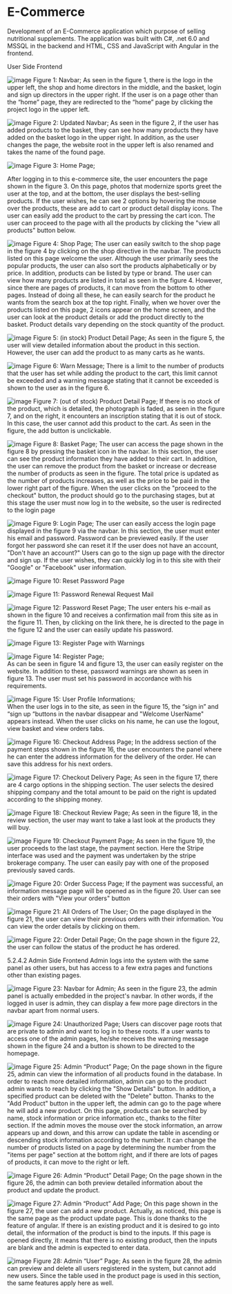 # E-Commerce
Development of an E-Commerce application which purpose of selling nutritional supplements. The application was built with C#, .net 6.0 and MSSQL in the backend and HTML, CSS and JavaScript with Angular in the frontend.

User Side Frontend 

   ![image](https://github.com/Mert-Bulutoglu/E-Commerce/assets/107191110/f24db738-4b81-4516-8551-24f15cca25ed)
Figure 1: Navbar; 
  As seen in the figure 1, there is the logo in the upper left, the shop and home directors in the middle, and the basket, login and sign up directors in the upper right. If the user is on a page other than the “home” page, they are redirected to the “home” page by clicking the project logo in the upper left.
  
  ![image](https://github.com/Mert-Bulutoglu/E-Commerce/assets/107191110/eeaa6a5d-ce8f-4ae6-9df2-a392d10bb82e)
Figure 2: Updated Navbar;
   As seen in the figure 2, if the user has added products to the basket, they can see how many products they have added on the basket logo in the upper right. In addition, as the user changes the page, the website root in the upper left is also renamed and takes the name of the found page.
   
   ![image](https://github.com/Mert-Bulutoglu/E-Commerce/assets/107191110/5639cc5a-bbe4-4fc9-94d7-b96bf12982da)
Figure 3: Home Page;

After logging in to this e-commerce site, the user encounters the page shown in the figure 3. On this page, photos that modernize sports greet the user at the top, and at the bottom, the user displays the best-selling products.
  If the user wishes, he can see 2 options by hovering the mouse over the products, these are add to cart or product detail display icons. The user can easily add the product to the cart by pressing the cart icon. The user can proceed to the page with all the products by clicking the "view all products" button below.

![image](https://github.com/Mert-Bulutoglu/E-Commerce/assets/107191110/5be58b78-5ee6-4566-b3e9-08773e99fb02)
Figure 4: Shop Page;
  The user can easily switch to the shop page in the figure 4 by clicking on the shop directive in the navbar.
   The products listed on this page welcome the user. Although the user primarily sees the popular products, the user can also sort the products alphabetically or by price. In addition, products can be listed by type or brand.
   The user can view how many products are listed in total as seen in the figure 4. However, since there are pages of products, it can move from the bottom to other pages. Instead of doing all these, he can easily search for the product he wants from the search box at the top right. Finally, when we hover over the products listed on this page, 2 icons appear on the home screen, and the user can look at the product details or add the product directly to the basket.
Product details vary depending on the stock quantity of the product.

![image](https://github.com/Mert-Bulutoglu/E-Commerce/assets/107191110/2f475c8f-fced-4788-8cfb-fbae6183b827)
Figure 5: (in stock) Product Detail Page;
As seen in the figure 5, the user will view detailed information about the product in this section. However, the user can add the product to as many carts as he wants.

![image](https://github.com/Mert-Bulutoglu/E-Commerce/assets/107191110/edc9e5a0-5dfc-4f68-a0bf-cb959eac6af1)
Figure 6: Warn Message;
There is a limit to the number of products that the user has set while adding the product to the cart, this limit cannot be exceeded and a warning message stating that it cannot be exceeded is shown to the user as in the figure 6.

![image](https://github.com/Mert-Bulutoglu/E-Commerce/assets/107191110/daef6430-0b22-476e-9399-ae4b9ca299bd)
Figure 7: (out of stock) Product Detail Page; 
  If there is no stock of the product, which is detailed, the photograph is faded, as seen in the figure 7, and on the right, it encounters an inscription stating that it is out of stock. In this case, the user cannot add this product to the cart. As seen in the figure, the add button is unclickable.

![image](https://github.com/Mert-Bulutoglu/E-Commerce/assets/107191110/817b0dc1-19d1-46c1-b177-4920478c6926)
Figure 8: Basket Page;
The user can access the page shown in the figure 8 by pressing the basket icon in the navbar. In this section, the user can see the product information they have added to their cart. In addition, the user can remove the product from the basket or increase or decrease the number of products as seen in the figure. 
   The total price is updated as the number of products increases, as well as the price to be paid in the lower right part of the figure.
   When the user clicks on the "proceed to the checkout" button, the product should go to the purchasing stages, but at this stage the user must now log in to the website, so the user is redirected to the login page
   
![image](https://github.com/Mert-Bulutoglu/E-Commerce/assets/107191110/f200a70b-6b74-40f7-b142-daa21a4d351e)
Figure 9: Login Page;
   The user can easily access the login page displayed in the figure 9 via the navbar. In this section, the user must enter his email and password. Password can be previewed easily. If the user forgot her password she can reset it If the user does not have an account, "Don't have an account?" Users can go to the sign up page with the director and sign up. If the user wishes, they can quickly log in to this site with their "Google" or "Facebook" user information.
   
 ![image](https://github.com/Mert-Bulutoglu/E-Commerce/assets/107191110/ee928cdb-42a8-4ecf-a0f6-46e4c7a48946)
Figure 10: Reset Password Page

![image](https://github.com/Mert-Bulutoglu/E-Commerce/assets/107191110/2948b5be-4221-4f68-a058-e5121da749d6)
Figure 11: Password Renewal Request Mail
 
 ![image](https://github.com/Mert-Bulutoglu/E-Commerce/assets/107191110/5e210842-b3e5-4117-97d6-880f47623b8e)
Figure 12: Password Reset Page;
The user enters his e-mail as shown in the figure 10 and receives a confirmation mail from this site as in the figure 11. Then, by clicking on the link there, he is directed to the page in the figure 12 and the user can easily update his password.
 
 ![image](https://github.com/Mert-Bulutoglu/E-Commerce/assets/107191110/57b54c52-16a3-43c7-98ec-75336c4039bc)
Figure 13: Register Page with Warnings
 
![image](https://github.com/Mert-Bulutoglu/E-Commerce/assets/107191110/7c07cac0-1d49-4675-8e7f-3620f49c19de)
Figure 14: Register Page;      
As can be seen in figure 14 and figure 13, the user can easily register on the website. In addition to these, password warnings are shown as seen in figure 13. The user must set his password in accordance with his requirements.

![image](https://github.com/Mert-Bulutoglu/E-Commerce/assets/107191110/15a291c4-d507-470c-9aa5-344b34972a97)
Figure 15: User Profile Informations;        
  When the user logs in to the site, as seen in the figure 15, the “sign in” and  “sign up “buttons in the navbar disappear and "Welcome UserName" appears instead. When the user clicks on his name, he can use the logout, view basket and view orders tabs.

![image](https://github.com/Mert-Bulutoglu/E-Commerce/assets/107191110/786510db-2539-4041-b8a7-2c43af90a04f)
Figure 16: Checkout Address Page;
   In the address section of the payment steps shown in the figure 16, the user encounters the panel where he can enter the address information for the delivery of the order. He can save this address for his next orders.
   
![image](https://github.com/Mert-Bulutoglu/E-Commerce/assets/107191110/a2980614-6083-4d9e-a9a5-8f16c3ae83b8)
Figure 17: Checkout Delivery Page;
   As seen in the figure 17, there are 4 cargo options in the shipping section. The user selects the desired shipping company and the total amount to be paid on the right is updated according to the shipping money.
   
![image](https://github.com/Mert-Bulutoglu/E-Commerce/assets/107191110/6cdc6c9b-519f-4aca-947a-62405cc5f80c)
Figure 18: Checkout Review Page;
  As seen in the figure 18, in the review section, the user may want to take a last look at the products they will buy.

![image](https://github.com/Mert-Bulutoglu/E-Commerce/assets/107191110/566cc09b-0fb4-405d-b9ad-fd7b5e64feef)
Figure 19: Checkout Payment Page;
    As seen in the figure 19, the user proceeds to the last stage, the payment section. Here the Stripe interface was used and the payment was undertaken by the stripe brokerage company. The user can easily pay with one of the proposed previously saved cards.

![image](https://github.com/Mert-Bulutoglu/E-Commerce/assets/107191110/4325b2a3-2f04-4dde-a6b4-648d51ff58a9)
Figure 20: Order Success Page;
If the payment was successful, an information message page will be opened as in the figure 20. User can see their orders with "View your orders" button

![image](https://github.com/Mert-Bulutoglu/E-Commerce/assets/107191110/a979aad3-7a50-4fb8-8719-2a9991163335)
Figure 21: All Orders of The User;
  On the page displayed in the figure 21, the user can view their previous orders with their information. You can view the order details by clicking on them.
  
![image](https://github.com/Mert-Bulutoglu/E-Commerce/assets/107191110/7325d080-d010-4e48-bc09-becffb831526)
Figure 22: Order Detail Page;
On the page shown in the figure 22, the user can follow the status of the product he has ordered.

5.2.4.2 Admin Side Frontend 
   Admin logs into the system with the same panel as other users, but has access to a few extra pages and functions other than existing pages.

![image](https://github.com/Mert-Bulutoglu/E-Commerce/assets/107191110/bc4cd529-ef64-4714-90e0-70dc2e5e4a9d)
Figure 23: Navbar for Admin;
   As seen in the figure 23, the admin panel is actually embedded in the project's navbar. In other words, if the logged in user is admin, they can display a few more page directors in the navbar apart from normal users.
   
![image](https://github.com/Mert-Bulutoglu/E-Commerce/assets/107191110/7f94095b-587f-4574-8b8d-0d4b8dfe3ede)
Figure 24: Unauthorized Page;
   Users can discover page roots that are private to admin and want to log in to these roots. If a user wants to access one of the admin pages, he/she receives the warning message shown in the figure 24 and a button is shown to be directed to the homepage.
   
![image](https://github.com/Mert-Bulutoglu/E-Commerce/assets/107191110/0d8185ed-0760-4346-ac9c-6ee6b767c4fc)
Figure 25: Admin “Product” Page;
    On the page shown in the figure 25, admin can view the information of all products found in the database. In order to reach more detailed information, admin can go to the product admin wants to reach by clicking the "Show Details" button. In addition, a specified product can be deleted with the "Delete" button. Thanks to the "Add Product" button in the upper left, the admin can go to the page where he will add a new product.
      On this page, products can be searched by name, stock information or price information  etc., thanks to the filter section. If the admin moves the mouse over the stock information, an arrow appears up and down, and this arrow can update the table in ascending or descending stock information according to the number. It can change the number of products listed on a page by determining the number from the "items per page" section at the bottom right, and if there are lots of pages of products, it can move to the right or left.
      
  ![image](https://github.com/Mert-Bulutoglu/E-Commerce/assets/107191110/6ae9ab2b-0e9d-448d-b795-62bd36ee46a2)
Figure 26: Admin “Product” Detail Page;
   On the page shown in the figure 26, the admin can both preview detailed information about the product and update the product.

![image](https://github.com/Mert-Bulutoglu/E-Commerce/assets/107191110/bc93d061-2b26-4616-9e9d-8d2d697c758c)
Figure 27: Admin “Product” Add Page;
     On this page shown in the figure 27, the user can add a new product. Actually, as noticed, this page is the same page as the product update page. This is done thanks to the feature of angular. If there is an existing product and it is desired to go into detail, the information of the product is bind to the inputs. If this page is opened directly, it means that there is no existing product, then the inputs are blank and the admin is expected to enter data.

![image](https://github.com/Mert-Bulutoglu/E-Commerce/assets/107191110/91811647-f298-42f5-a253-e1179d8d05c4)
Figure 28: Admin “User” Page;
As seen in the figure 28, the admin can preview and delete all users registered in the system, but cannot add new users. Since the table used in the product page is used in this section, the same features apply here as well.







